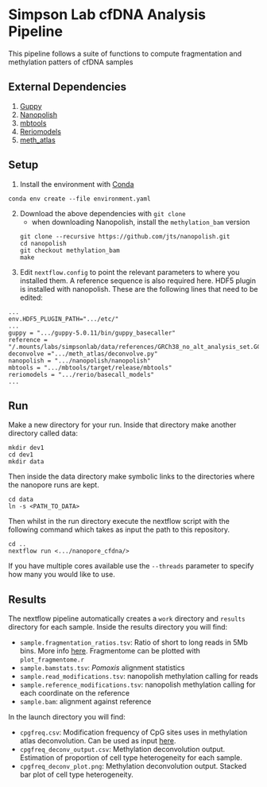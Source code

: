 # Simpson Lab cfDNA Analysis Pipeline
This pipeline follows a suite of functions to compute fragmentation and methylation patters of cfDNA samples

## External Dependencies
1. [Guppy](https://nanoporetech.com/nanopore-sequencing-data-analysis)
2. [Nanopolish](https://github.com/jts/nanopolish)
3. [mbtools](https://github.com/jts/mbtools)
4. [Reriomodels](https://github.com/nanoporetech/rerio)
5. [meth_atlas](https://github.com/nloyfer/meth_atlas)

## Setup
1. Install the environment with [Conda](https://docs.conda.io/en/latest/miniconda.html)
```
conda env create --file environment.yaml
```
2. Download the above dependencies with `git clone`
	- when downloading Nanopolish, install the `methylation_bam` version
	```
	git clone --recursive https://github.com/jts/nanopolish.git
	cd nanopolish
	git checkout methylation_bam
	make
	```
3. Edit `nextflow.config` to point the relevant parameters to where you installed them. A reference sequence is also required here. HDF5 plugin is installed with nanopolish. These are the following lines that need to be edited:
```
...
env.HDF5_PLUGIN_PATH=".../etc/"
...
guppy = ".../guppy-5.0.11/bin/guppy_basecaller"
reference = "/.mounts/labs/simpsonlab/data/references/GRCh38_no_alt_analysis_set.GCA_000001405.15.fna"
deconvolve =".../meth_atlas/deconvolve.py"
nanopolish = ".../nanopolish/nanopolish"
mbtools = ".../mbtools/target/release/mbtools"
reriomodels = ".../rerio/basecall_models"
...
```

## Run
Make a new directory for your run. Inside that directory make another directory called data:
```
mkdir dev1
cd dev1
mkdir data
```
Then inside the data directory make symbolic links to the directories where the nanopore runs are kept.
```
cd data
ln -s <PATH_TO_DATA>
```
Then whilst in the run directory execute the nextflow script with the following command which takes as input the path to this repository.
```
cd ..
nextflow run <.../nanopore_cfdna/>
```
If you have multiple cores available use the `--threads` parameter to specify how many you would like to use.

## Results
The nextflow pipeline automatically creates a `work` directory and `results` directory for each sample. Inside the results directory you will find:
- `sample.fragmentation_ratios.tsv`: Ratio of short to long reads in 5Mb bins. More info [here](https://www.nature.com/articles/s41467-021-24994-w). Fragmentome can be plotted with `plot_fragmentome.r`
- `sample.bamstats.tsv`: *Pomoxis* alignment statistics
- `sample.read_modifications.tsv`: nanopolish methylation calling for reads
- `sample.reference_modifications.tsv`: nanopolish methylation calling for each coordinate on the reference
- `sample.bam`: alignment against reference

In the launch directory you will find:
- `cpgfreq.csv`: Modification frequency of CpG sites uses in methylation atlas deconvolution. Can be used as input [here](https://github.com/nloyfer/meth_atlas).
- `cpgfreq_deconv_output.csv`: Methylation deconvolution output. Estimation of proportion of cell type heterogeneity for each sample.
- `cpgfreq_deconv_plot.png`: Methylation deconvolution output. Stacked bar plot of cell type heterogeneity.

